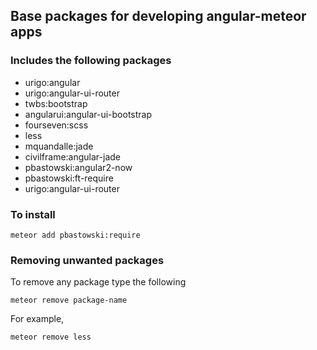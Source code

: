 ## Base packages for developing angular-meteor apps

### Includes the following packages

- urigo:angular
- urigo:angular-ui-router
- twbs:bootstrap
- angularui:angular-ui-bootstrap
- fourseven:scss
- less
- mquandalle:jade
- civilframe:angular-jade
- pbastowski:angular2-now
- pbastowski:ft-require
- urigo:angular-ui-router

### To install

    meteor add pbastowski:require

### Removing unwanted packages

To remove any package type the following

    meteor remove package-name

For example, 

    meteor remove less
